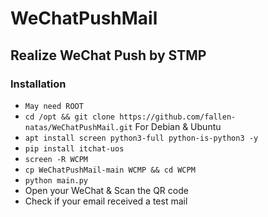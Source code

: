 # WeChatPushMail
## Realize WeChat Push by STMP
### Installation
- `May need ROOT`
- `cd /opt && git clone https://github.com/fallen-natas/WeChatPushMail.git`
	For Debian & Ubuntu
- `apt install screen python3-full python-is-python3 -y`
- `pip install itchat-uos`
- `screen -R WCPM`
- `cp WeChatPushMail-main WCMP && cd WCPM`
- `python main.py`
- Open your WeChat & Scan the QR code
- Check if your email received a test mail
